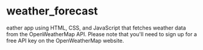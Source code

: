 # weather_forecast
eather app using HTML, CSS, and JavaScript that fetches weather data from the OpenWeatherMap API. Please note that you'll need to sign up for a free API key on the OpenWeatherMap website.
